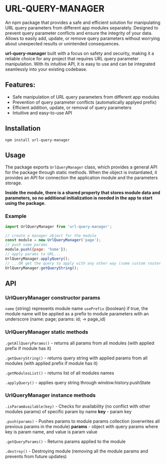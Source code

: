 # URL-QUERY-MANAGER

An npm package that provides a safe and efficient solution for manipulating URL query parameters from different app modules separately.
Designed to prevent query parameter conflicts and ensure the integrity of your data. Allows to easily add, update, or remove query parameters without worrying about unexpected results or unintended consequences.

**url-query-manager** built with a focus on safety and security, making it a reliable choice for any project that requires URL query parameter manipulation. With its intuitive API, it is easy to use and can be integrated seamlessly into your existing codebase.

## Features:

- Safe manipulation of URL query parameters from different app modules
- Prevention of query parameter conflicts (automatically applyed prefix)
- Efficient addition, update, or removal of query parameters
- Intuitive and easy-to-use API

## Installation
`npm install url-query-manager`

## Usage

The package exports `UrlQueryManager` class, which provides a general API for the package through static methods. 
When the object is instantiated, it provides an API for connection the application module and the parameters storage.

**Inside the module, there is a shared property that stores module data and parameters, so no additional initialization is needed in the app to start using the package.**

### Example

```js
import UrlQueryManager from 'url-query-manager';

// create a manager object for the module
const module = new UrlQueryManager('page');
// push some params
module.push({page: 'home'});
// apply params to URL...
UrlQueryManager.applyQuery();
// ...OR get the query to apply with any other way (some custom router for example)
UrlQueryManager.getQueryString();
```

## API

### UrlQueryManager constructor params
`name` {string} represents module name
`usePrefix` {boolean} if true, the module name will be applied as a prefix to module parameters with an underscore (name: page; params: id; -> page_id)

### UrlQueryManager static methods

`.getAllQueryParams()` - returns all params from all modules (with applied prefix if module has it)

`.getQueryString()` - returns query string with applied params from all modules (with applied prefix if module has it)

`.getModulesList()` - returns list of all modules names

`.applyQuery()` - applies query string through window.history.pushState

### UrlQueryManager instance methods

`.isParamAvailable(key)` - Checks for availability (no conflict with other modules params) of specific param by name
**key** - param key

`.push(params)` - Pushes params to module params collection (overwrites all previous params in the module)
**params** - object with query params where key is param name, and value is param value

`.getQueryParams()` - Returns params applied to the module

`.destroy()` - Destroying module (removing all the module params and prevents from future updates)










